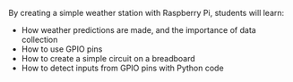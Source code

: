 By creating a simple weather station with Raspberry Pi, students will learn:

- How weather predictions are made, and the importance of data collection
- How to use GPIO pins
- How to create a simple circuit on a breadboard
- How to detect inputs from GPIO pins with Python code
